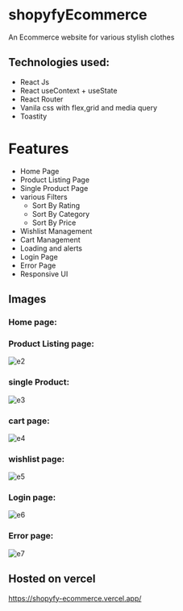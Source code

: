 # shopyfyEcommerce
An Ecommerce website for various stylish clothes
## Technologies used:
* React Js
* React useContext + useState
* React Router
* Vanila css with flex,grid and media query
* Toastity
# Features
* Home Page
* Product Listing Page
* Single Product Page
* various Filters
   * Sort By Rating
   * Sort By Category
   * Sort By Price
* Wishlist Management
* Cart Management
* Loading and alerts
* Login Page
* Error Page
* Responsive UI

## Images

### Home page:
 
### Product Listing page:
![e2](https://github.com/Aryanpatel1066/shopyfyEcommerce/assets/112760422/35831356-05a1-4f9e-aa78-4fbe1660d2cf)

### single Product:
![e3](https://github.com/Aryanpatel1066/shopyfyEcommerce/assets/112760422/8a9f1b6a-daa2-4b29-8775-898137d9eb87)

### cart page:
![e4](https://github.com/Aryanpatel1066/shopyfyEcommerce/assets/112760422/e6fc8198-bcdc-44b5-877c-afcc0a69dbd3)

### wishlist page:
![e5](https://github.com/Aryanpatel1066/shopyfyEcommerce/assets/112760422/5ce77d08-280d-4b35-b5eb-fde012939d7c)

### Login page:
![e6](https://github.com/Aryanpatel1066/shopyfyEcommerce/assets/112760422/b07497b8-71cb-4f7e-a9b9-ac1e2b31c1b5)

### Error page:
![e7](https://github.com/Aryanpatel1066/shopyfyEcommerce/assets/112760422/76fdac36-fd88-4e8c-9c8c-0a941180c28c)

## Hosted on vercel
https://shopyfy-ecommerce.vercel.app/
